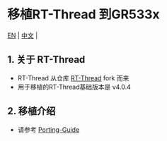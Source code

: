 # 移植RT-Thread 到GR533x 



[EN](README.md) |  [中文](README_zh.md) |



## 1. 关于 RT-Thread

- RT-Thread 从仓库  [RT-Thread](https://github.com/RT-Thread/rt-thread) fork 而来
- 用于移植的RT-Thread基础版本是 v4.0.4



## 2. 移植介绍

- 请参考 [Porting-Guide](https://github.com/gotoble/GR533x-RT-Thread/wiki/Porting-Guide)

